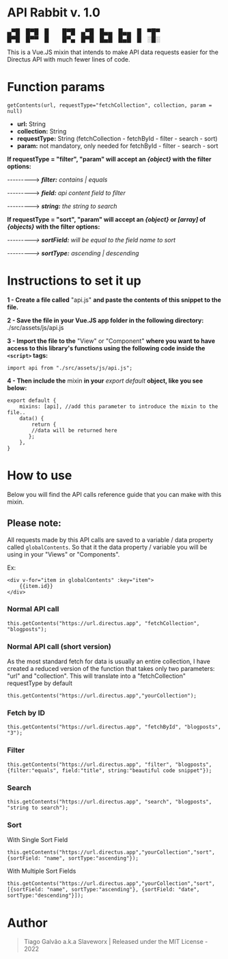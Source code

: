 # API Rabbit v. 1.0

▄▀█ █▀█ █   █▀█ ▄▀█ █▄▄ █▄▄ █ ▀█▀                  
█▀█ █▀▀ █   █▀▄ █▀█ █▄█ █▄█ █ ░█░  


This is a Vue.JS mixin that intends to make API data requests easier for the Directus API with much fewer lines of code.

# Function params

    getContents(url, requestType="fetchCollection", collection, param = null)

- **url:** String
-   **collection:** String
-   **requestType:** String (fetchCollection - fetchById - filter - search - sort)
-   **param:** not mandatory, only needed for fetchById - filter - search - sort

**If requestType = "filter",  "param" will accept an _{object}_ with the filter options:**

---------> ***filter:*** _contains | equals_

---------> ***field:*** _api content field to filter_

---------> ***string:*** _the string to search_

**If requestType = "sort", "param" will accept an *{object}* or *[array]* of *{objects}* with the filter options:**

_---------> ***sortField:*** will be equal to the field name to sort_

_---------> ***sortType:*** ascending | descending_

# **Instructions to set it up**

**1 - Create a file called** "api.js" **and paste the contents of this snippet to the file.**

**2 - Save the file in your Vue.JS app folder in the following directory:** ./src/assets/js/api.js

**3 - Import the file to the** "View" or "Component" **where you want to have access to this library's functions using the following code inside the `<script>` tags:**

    import api from "./src/assets/js/api.js";

**4 - Then include the** mixin **in your** *export default* **object, like you see below:**

    export default { 
	    mixins: [api], //add this parameter to introduce the mixin to the file.. 
	    data() { 
		    return {
		    //data will be returned here
		   }; 
		}, 
	}


# **How to use**

Below you will find the API calls reference guide that you can make with this mixin.

## Please note:
All requests made by this API calls are saved to a variable / data property called `globalContents`.
So that it the data property / variable you will be using in your "Views" or "Components".

Ex:
```
<div v-for="item in globalContents" :key="item">
	{{item.id}}
</div>
```

### Normal API call

    this.getContents("https://url.directus.app", "fetchCollection", "blogposts");

### Normal API call (short version)

As the most standard fetch for data is usually an entire collection, I have created a reduced version of the function that takes only two parameters: "url" and "collection". This will translate into a "fetchCollection" requestType by default

    this.getContents("https://url.directus.app","yourCollection");


### Fetch by ID

    this.getContents("https://url.directus.app", "fetchById", "blogposts", "3");


### Filter

    this.getContents("https://url.directus.app", "filter", "blogposts", {filter:"equals", field:"title", string:"beautiful code snippet"});

### Search

    this.getContents("https://url.directus.app", "search", "blogposts", "string to search");

### Sort
With Single Sort Field

    this.getContents("https://url.directus.app","yourCollection","sort",{sortField: "name", sortType:"ascending"});

With Multiple Sort Fields

    this.getContents("https://url.directus.app","yourCollection","sort",[{sortField: "name", sortType:"ascending"}, {sortField: "date", sortType:"descending"}]);

# **Author**

> Tiago Galvão a.k.a Slaveworx
> | Released under the MIT License - 2022
